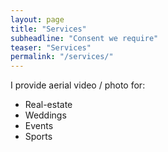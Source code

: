 ```yaml
---
layout: page
title: "Services"
subheadline: "Consent we require"
teaser: "Services"
permalink: "/services/"
---
```


I provide aerial video / photo for:

* Real-estate
* Weddings
* Events
* Sports
